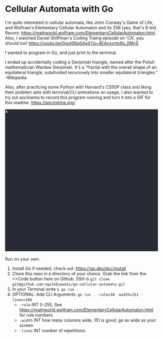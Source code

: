 # Cellular Automata with Go

I'm quite interested in cellular automata, like John Conway's Game of Life, and Wolfram's Elementary Cellular Automaton and its 256 (yes, that's 8-bit) flavors: https://mathworld.wolfram.com/ElementaryCellularAutomaton.html . Also, I watched Daniel Shiffman's Coding Traing episode on 'CA', you should too! https://youtu.be/Ggxt06qSAe4?si=4EAnzvrtp9o_0MnS

I wanted to program in Go, and just print to the terminal. 

I ended up accidentally coding a Sierpinski triangle, named after the Polish mathematician Wacław Sierpiński. It's a "fractal with the overall shape of an equilateral triangle, subdivided recursively into smaller equilateral triangles." -Wikipedia.

Also, after practicing some Python with Harvard's CS50P class and liking their problem sets with terminal/CLI animations on usage, I also wanted to try out asciinema to record this program running and turn it into a GIF for this readme. https://asciinema.org/

![Fractal Triangle being drawn top to bottom](ascii_casts/ca1.gif)

Run on your own.
1. Install Go if needed, check out: https://go.dev/doc/install
2. Clone this repo in a directory of your choice. Grab the link from the <>Code button here on Github. SSH is `git clone git@github.com:ngolebiewski/go-cellular-automata.git`
3. In your Terminal write `$ go run .`
4. OPTIONAL: Add CLI Arguments: `go run . -rule=30 -width=151 -lines=100`
    - `-rule` INT 0-255, See https://mathworld.wolfram.com/ElementaryCellularAutomaton.html for rule numbers
    - `-width` INT how many columns wide, 151 is good, go as wide as your screen
    - `-lines` INT number of repetitions. 
